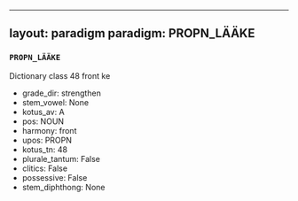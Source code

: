 
---
layout: paradigm
paradigm: PROPN_LÄÄKE
---
### ` PROPN_LÄÄKE `

Dictionary class 48 front ke
* grade_dir: strengthen
* stem_vowel: None
* kotus_av: A
* pos: NOUN
* harmony: front
* upos: PROPN
* kotus_tn: 48
* plurale_tantum: False
* clitics: False
* possessive: False
* stem_diphthong: None
